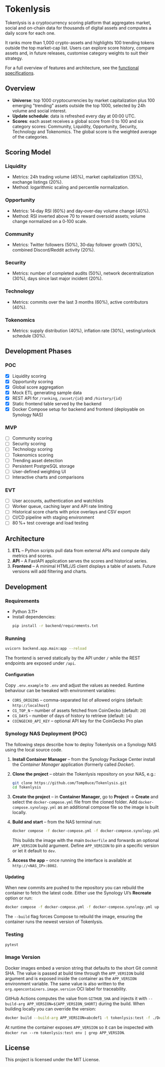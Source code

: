 # Tokenlysis

Tokenlysis is a cryptocurrency scoring platform that aggregates market, social and on-chain data for thousands of digital assets and computes a daily score for each one.

It ranks more than 1,000 crypto-assets and highlights 100 trending tokens outside the top market-cap list. Users can explore score history, compare assets and, in future releases, customise category weights to suit their strategy.

For a full overview of features and architecture, see the [functional specifications](Functional_specs.md).

## Overview

- **Universe**: top 1000 cryptocurrencies by market capitalization plus 100 emerging "trending" assets outside the top 1000, selected by 24h volume and social interest.
- **Update schedule**: data is refreshed every day at 00:00 UTC.
- **Scores**: each asset receives a global score from 0 to 100 and six category scores: Community, Liquidity, Opportunity, Security, Technology and Tokenomics. The global score is the weighted average of the categories.

## Scoring Model

### Liquidity
- Metrics: 24h trading volume (45%), market capitalization (35%), exchange listings (20%).
- Method: logarithmic scaling and percentile normalization.

### Opportunity
- Metrics: 14‑day RSI (60%) and day‑over‑day volume change (40%).
- Method: RSI inverted above 70 to reward oversold assets; volume change normalized on a 0‑100 scale.

### Community
- Metrics: Twitter followers (50%), 30‑day follower growth (30%), combined Discord/Reddit activity (20%).

### Security
- Metrics: number of completed audits (50%), network decentralization (30%), days since last major incident (20%).

### Technology
- Metrics: commits over the last 3 months (60%), active contributors (40%).

### Tokenomics
- Metrics: supply distribution (40%), inflation rate (30%), vesting/unlock schedule (30%).

## Development Phases

### POC
- [x] Liquidity scoring
- [x] Opportunity scoring
- [x] Global score aggregation
- [x] Mock ETL generating sample data
- [x] REST API for `/ranking`, `/asset/{id}` and `/history/{id}`
- [x] Static frontend table served by the backend
- [x] Docker Compose setup for backend and frontend (deployable on Synology NAS)

### MVP
- [ ] Community scoring
- [ ] Security scoring
- [ ] Technology scoring
- [ ] Tokenomics scoring
- [ ] Trending asset detection
- [ ] Persistent PostgreSQL storage
- [ ] User-defined weighting UI
- [ ] Interactive charts and comparisons

### EVT
- [ ] User accounts, authentication and watchlists
- [ ] Worker queue, caching layer and API rate limiting
- [ ] Historical score charts with price overlays and CSV export
- [ ] CI/CD pipeline with staging environment
- [ ] 80 %+ test coverage and load testing

## Architecture

1. **ETL** – Python scripts pull data from external APIs and compute daily metrics and scores.
2. **API** – A FastAPI application serves the scores and historical series.
3. **Frontend** – A minimal HTML/JS client displays a table of assets. Future versions will add filtering and charts.

## Development

### Requirements

- Python 3.11+
- Install dependencies:
  ```bash
  pip install -r backend/requirements.txt
  ```

### Running

```bash
uvicorn backend.app.main:app --reload
```

The frontend is served statically by the API under `/` while the REST endpoints
are exposed under `/api`.

#### Configuration

Copy `.env.example` to `.env` and adjust the values as needed. Runtime
behaviour can be tweaked with environment variables:

- `CORS_ORIGINS` – comma-separated list of allowed origins (default:
  `http://localhost`)
- `CG_TOP_N` – number of assets fetched from CoinGecko (default: `20`)
- `CG_DAYS` – number of days of history to retrieve (default: `14`)
- `COINGECKO_API_KEY` – optional API key for the CoinGecko Pro plan

### Synology NAS Deployment (POC)

The following steps describe how to deploy Tokenlysis on a Synology NAS using
the local source code.

1. **Install Container Manager** – from the Synology Package Center install the
   *Container Manager* application (formerly called *Docker*).
2. **Clone the project** – obtain the Tokenlysis repository on your NAS, e.g.:

   ```bash
   git clone https://github.com/Tomp0uce/Tokenlysis.git
   cd Tokenlysis
   ```

3. **Create the project** – in **Container Manager**, go to **Project** →
   **Create** and select the `docker-compose.yml` file from the cloned folder.
   Add `docker-compose.synology.yml` as an additional compose file so the image
   is built locally.
4. **Build and start** – from the NAS terminal run:

   ```bash
   docker compose -f docker-compose.yml -f docker-compose.synology.yml up -d --build
   ```

   This builds the image with the main `Dockerfile` and forwards an optional
   `APP_VERSION` build argument. Define `APP_VERSION` to pin a specific version
   or let it default to `dev`.
5. **Access the app** – once running the interface is available at
   `http://<NAS_IP>:8002`.

#### Updating

When new commits are pushed to the repository you can rebuild the container to
fetch the latest code. Either use the Synology UI’s **Recreate** option or run:

```bash
docker compose -f docker-compose.yml -f docker-compose.synology.yml up -d --build
```

The `--build` flag forces Compose to rebuild the image, ensuring the container
runs the newest version of Tokenlysis.

### Testing

```bash
pytest
```

### Image Version

Docker images embed a version string that defaults to the short Git commit SHA.
The value is passed at build time through the `APP_VERSION` build argument and is
exposed inside the container as the `APP_VERSION` environment variable. The same
value is also written to the `org.opencontainers.image.version` OCI label for
traceability.

GitHub Actions computes the value from `GITHUB_SHA` and injects it with
`--build-arg APP_VERSION=${APP_VERSION_SHORT}` during the build. When building
locally you can override the version:

```bash
docker build --build-arg APP_VERSION=abcdef1 -t tokenlysis:test -f ./Dockerfile .
```

At runtime the container exposes `APP_VERSION` so it can be inspected with
`docker run --rm tokenlysis:test env | grep APP_VERSION`.

## License

This project is licensed under the MIT License.

